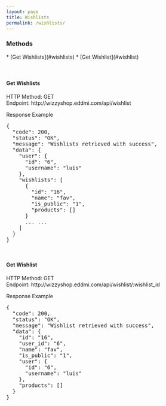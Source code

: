 ```yaml
---
layout: page
title: Wishlists
permalink: /wishlists/
---
```


<h3>Methods</h3>
* [Get Wishlists](#wishlists)
* [Get Wishlist](#wishlist)
<br/>
<br/>
<br/>

<h4 id="wishlists">Get Wishlists</h4>
HTTP Method: GET
<br/>
Endpoint: http://wizzyshop.eddmi.com/api/wishlist

Response Example
<pre>
{
  "code": 200,
  "status": "OK",
  "message": "Wishlists retrieved with success",
  "data": {
    "user": {
      "id": "6",
      "username": "luis"
    },
    "wishlists": [
      {
        "id": "16",
        "name": "fav",
        "is_public": "1",
        "products": []
      }
      ... ...
    ]
  }
}
</pre>
<br/>

<h4 id="wishlist">Get Wishlist</h4>
HTTP Method: GET
<br/>
Endpoint: http://wizzyshop.eddmi.com/api/wishlist/:wishlist_id

Response Example
<pre>
{
  "code": 200,
  "status": "OK",
  "message": "Wishlist retrieved with success",
  "data": {
    "id": "16",
    "user_id": "6",
    "name": "fav",
    "is_public": "1",
    "user": {
      "id": "6",
      "username": "luis"
    },
    "products": []
  }
}
</pre>
<br/>